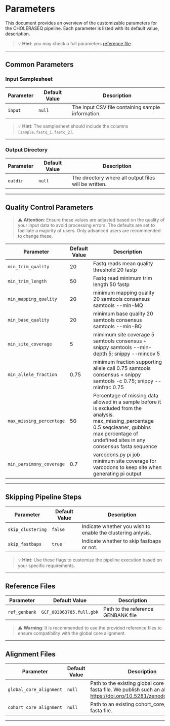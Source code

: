 # Parameters

This document provides an overview of the customizable parameters for the CHOLERASEQ pipeline. Each parameter is listed with its default value, description.

> 💡 **Hint**: you may check a full parameters [reference file](https://github.com/CERI-KRISP/CholeraSeq/blob/master/nextflow.config).

---

## Common Parameters

### Input Samplesheet
| Parameter             | Default Value              | Description                                                                                     |
|-----------------------|----------------------------|-------------------------------------------------------------------------------------------------|
| `input`   | `null`  | The input CSV file containing sample information.    |

> 💡 **Hint**: The samplesheet should include the columns `[sample,fastq_1,fastq_2]`.

---

### Output Directory
| Parameter   | Default Value         | Description                                                                 |
|-------------|-----------------------|-----------------------------------------------------------------------------|
| `outdir`    | `null`     | The directory where all output files will be written.                      |


---

## Quality Control Parameters

> ⚠️ **Attention**: Ensure these values are adjusted based on the quality of your input data to avoid processing errors.
> The defaults are set to faciliate a majority of users. Only advanced users are recommended to change these.

| Parameter                | Default Value | Description                                                                                                                                                                                                        |
|--------------------------|---------------|--------------------------------------------------------------------------------------------------------------------------------------------------------------------------------------------------------------------|
| `min_trim_quality`       | 20            | Fastq reads mean quality threshold	20	fastp                                                                                                                                                                  |
| `min_trim_length`        | 50            | Fastq read minimum trim length	50	fastp                                                                                                                                                                      |
| `min_mapping_quality`    | 20            | minimum mapping quality	20	samtools consensus	samtools --min-MQ                                                                                                                                           |
| `min_base_quality`       | 20            | minimum base quality	20	samtools consensus	samtools --min-BQ                                                                                                                                              |
| `min_site_coverage`      | 5             | mimimum site coverage	5	samtools consensus + snippy	samtools --min-depth 5; snippy --mincov 5                                                                                                             |
| `min_allele_fraction`    | 0.75          | minimum fraction supporting allele call	0.75	samtools consensus + snippy	samtools -c 0.75; snippy --minfrac 0.75                                                                                          |
| `max_missing_percentage` | 50            | Percentage of missing data allowed in a sample before it is excluded from the analysis.  max_missing_percentage	0.5	seqcleaner, gubbins	max percentage of undefined sites in any consensus fasta sequence |
| `min_parsimony_coverage` | 0.7           | varcodons.py pi job minimum site coverage for varcodons to keep site when generating pi output                                                                                                                     |


---

## Skipping Pipeline Steps

| Parameter         | Default Value | Description                                                                     |
|-------------------|---------------|---------------------------------------------------------------------------------|
| `skip_clustering` | `false`       | Indicate whether you wish to enable the clustering anlysis.                     |
| `skip_fastbaps`   | `true`        | Indicate whether to skip fastbaps or not.  |

> 💡 **Hint**: Use these flags to customize the pipeline execution based on your specific requirements.

---

## Reference Files

| Parameter     | Default Value              | Description                                                                                                |
|---------------|----------------------------|------------------------------------------------------------------------------------------------------------|
| `ref_genbank` | `GCF_003063785.full.gbk`   | Path to the reference GENBANK file                                                                         |

> ⚠️ **Warning**: It is recommended to use the provided reference files to ensure compatibility with the global core alignment.

---


## Alignment Files

| Parameter               | Default Value | Description                                                                                                                     |
|-------------------------|---------------|---------------------------------------------------------------------------------------------------------------------------------|
| `global_core_alignment` | `null`        | Path to the existing global core alignment fasta file. We publish such an alignment on  https://doi.org/10.5281/zenodo.10984554 |
| `cohort_core_alignment` | `null`        | Path to an existing cohort_core_alignment fasta file.                                                                           |

---
